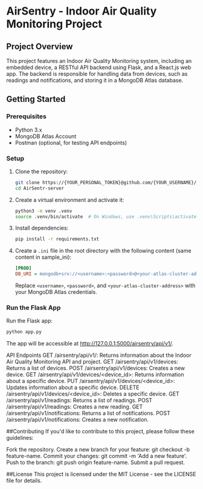 # AirSentry - Indoor Air Quality Monitoring Project

## Project Overview

This project features an Indoor Air Quality Monitoring system, including an embedded device, a RESTful API backend using Flask, and a React.js web app. The backend is responsible for handling data from devices, such as readings and notifications, and storing it in a MongoDB Atlas database.

## Getting Started

### Prerequisites

- Python 3.x
- MongoDB Atlas Account
- Postman (optional, for testing API endpoints)

### Setup

1. Clone the repository:

   ```bash
   git clone https://{YOUR_PERSONAL_TOKEN}@github.com/{YOUR_USERNAME}/AirSentry-alx-server.git AirSentry-server
   cd AirSentr-server
   ```

2. Create a virtual environment and activate it:

   ```bash
   python3 -m venv .venv
   source .venv/bin/activate  # On Windows, use .venv\Scripts\activate
   ```

3. Install dependencies:

   ```bash
   pip install -r requirements.txt
   ```

4. Create a `.ini` file in the root directory with the following content (same content in sample_ini):

   ```ini
   [PROD]
   DB_URI = mongodb+srv://<username>:<password>@<your-atlas-cluster-address>/database
   ```

   Replace `<username>`, `<password>`, and `<your-atlas-cluster-address>` with your MongoDB Atlas credentials.

### Run the Flask App

Run the Flask app:

```bash
python app.py
```

The app will be accessible at http://127.0.0.1:5000/airsentry/api/v1/.

API Endpoints
GET /airsentry/api/v1/: Returns information about the Indoor Air Quality Monitoring API and project.
GET /airsentry/api/v1/devices: Returns a list of devices.
POST /airsentry/api/v1/devices: Creates a new device.
GET /airsentry/api/v1/devices/<device_id>: Returns information about a specific device.
PUT /airsentry/api/v1/devices/<device_id>: Updates information about a specific device.
DELETE /airsentry/api/v1/devices/<device_id>: Deletes a specific device.
GET /airsentry/api/v1/readings: Returns a list of readings.
POST /airsentry/api/v1/readings: Creates a new reading.
GET /airsentry/api/v1/notifications: Returns a list of notifications.
POST /airsentry/api/v1/notifications: Creates a new notification.

##Contributing
If you'd like to contribute to this project, please follow these guidelines:

Fork the repository.
Create a new branch for your feature: git checkout -b feature-name.
Commit your changes: git commit -m 'Add a new feature'.
Push to the branch: git push origin feature-name.
Submit a pull request.

##License
This project is licensed under the MIT License - see the LICENSE file for details.

